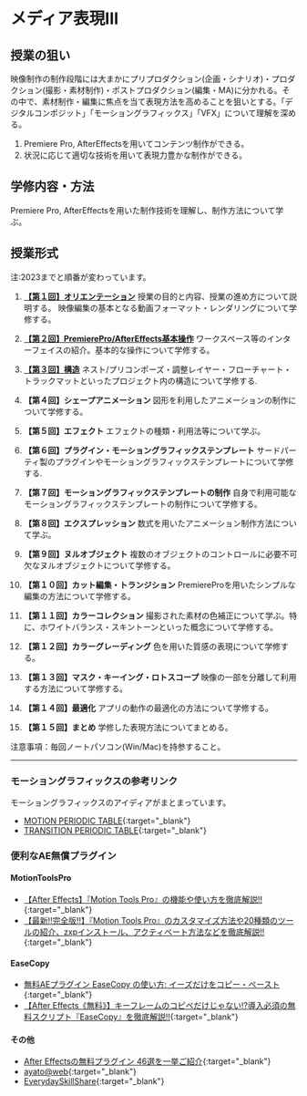 # メディア表現III

## 授業の狙い

映像制作の制作段階には大まかにプリプロダクション(企画・シナリオ)・プロダクション(撮影・素材制作)・ポストプロダクション(編集・MA)に分かれる。その中で、素材制作・編集に焦点を当て表現方法を高めることを狙いとする。「デジタルコンポジット」「モーショングラフィックス」「VFX」について理解を深める。

1. Premiere Pro, AfterEffectsを用いてコンテンツ制作ができる。
2. 状況に応じて適切な技術を用いて表現力豊かな制作ができる。

## 学修内容・方法
Premiere Pro, AfterEffectsを用いた制作技術を理解し、制作方法について学ぶ。

## 授業形式
注:2023までと順番が変わっています。

1. [**【第１回】オリエンテーション**](./mr3_01.md)
授業の目的と内容、授業の進め方について説明する。
映像編集の基本となる動画フォーマット・レンダリングについて学修する。

2. [**【第２回】PremierePro/AfterEffects基本操作**](./mr3_02.md)
ワークスペース等のインターフェイスの紹介。基本的な操作について学修する。

3. [**【第３回】構造**](./mr3_03.md)
ネスト/プリコンポーズ・調整レイヤー・フローチャート・トラックマットといったプロジェクト内の構造について学修する.

4. **【第４回】シェープアニメーション**
図形を利用したアニメーションの制作について学修する。

5. **【第５回】エフェクト**
エフェクトの種類・利用法等について学ぶ。

6. **【第６回】プラグイン・モーショングラフィックステンプレート**
サードパーティ製のプラグインやモーショングラフィックステンプレートについて学修する.

7. **【第７回】モーショングラフィックステンプレートの制作**
自身で利用可能なモーショングラフィックステンプレートの制作について学修する。

8. **【第８回】エクスプレッション**
数式を用いたアニメーション制作方法について学ぶ。

9. **【第９回】ヌルオブジェクト**
複数のオブジェクトのコントロールに必要不可欠なヌルオブジェクトについて学修する。

10. **【第１０回】カット編集・トランジション**
PremiereProを用いたシンプルな編集の方法について学修する。

11. **【第１１回】カラーコレクション**
撮影された素材の色補正について学ぶ。特に、ホワイトバランス・スキントーンといった概念について学修する。

12. **【第１２回】カラーグレーディング**
色を用いた質感の表現について学修する。

13. **【第１３回】マスク・キーイング・ロトスコープ**
映像の一部を分離して利用する方法について学修する。

14. **【第１４回】最適化**
アプリの動作の最適化の方法について学修する。

15. **【第１５回】まとめ**
学修した表現方法についてまとめる。

注意事項：毎回ノートパソコン(Win/Mac)を持参すること。

---
### モーショングラフィックスの参考リンク
モーショングラフィックスのアイディアがまとまっています。
- [MOTION  PERIODIC TABLE](http://foxcodex.html.xdomain.jp/index.html){:target="_blank"}
- [TRANSITION PERIODIC TABLE](https://transition-b89.pages.dev/){:target="_blank"}

### 便利なAE無償プラグイン
#### MotionToolsPro
- [【After Effects】『Motion Tools Pro』の機能や使い方を徹底解説!!](https://nextist.net/motion-tools-pro/){:target="_blank"}
- [【最新!!完全版!!】『Motion Tools Pro』のカスタマイズ方法や20種類のツールの紹介、zxpインストール、アクティベート方法などを徹底解説!!](https://www.youtube.com/watch?v=ibRMABgo0J4){:target="_blank"}

#### EaseCopy
- [無料AEプラグイン EaseCopy の使い方: イーズだけをコピー・ペースト](https://arisanworks.com/aftereffects/easecopy){:target="_blank"}
- [【After Effects《無料》】キーフレームのコピペだけじゃない!?導入必須の無料スクリプト『EaseCopy』を徹底解説!!](https://www.youtube.com/watch?v=xke00oUy8g0){:target="_blank"}

#### その他
- [After Effectsの無料プラグイン 46選を一挙ご紹介](https://www.shutterstock.com/ja/blog/40-free-plugins-and-filters-for-after-effects){:target="_blank"}
- [ayato@web](http://www.ayatoweb.com/){:target="_blank"}
- [EverydaySkillShare](https://everydayskillshare.jp/){:target="_blank"}
